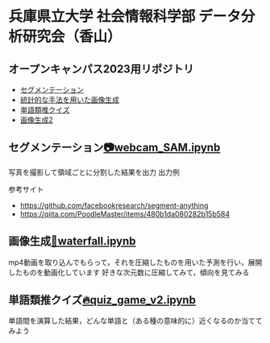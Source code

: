 # 兵庫県立大学 社会情報科学部 データ分析研究会（香山）
## オープンキャンパス2023用リポジトリ

- [セグメンテーション](#section1)
- [統計的な手法を用いた画像生成](#section2)
- [単語類推クイズ](#section3)
- [画像生成2](#section4)

## セグメンテーション[:camera:webcam_SAM.ipynb](webcam_SAM.ipynb) <a name="section1"></a>
写真を撮影して領域ごとに分割した結果を出力
出力例

参考サイト
- https://github.com/facebookresearch/segment-anything
- https://qiita.com/PoodleMaster/items/480b1da080282b15b584

## 画像生成[:movie_camera:waterfall.ipynb](waterfall.ipynb)<a name="section2"></a>
mp4動画を取り込んでもらって，それを圧縮したものを用いた予測を行い，展開したものを動画化しています
好きな次元数に圧縮してみて，傾向を見てみる

## 単語類推クイズ[:fire:quiz_game_v2.ipynb](quiz_game_v2.ipynb)<a name="section3"></a>
単語間を演算した結果，どんな単語と（ある種の意味的に）近くなるのか当ててみよう
